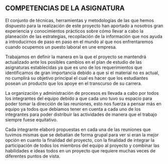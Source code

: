 ## COMPETENCIAS DE LA ASIGNATURA
El conjunto de técnicas, herramientas y metodologías de las que hemos dispuesto para la realización de este proyecto han aportado a nosotros gran experiencia y conocimientos prácticos sobre cómo llevar a cabo la planeación de las estrategias, recopilación de la información que nos ayuda a introducirnos de paso en paso en el mundo al que nos enfrentaremos cuando ocupemos un puesto laboral en une empresa.

Trabajamos en definir la manera en la que el proyecto se mantendrá actualizado ante los posibles cambios en el plan de estudio de las asignaturas establecidas ya que es uno de los requerimientos que identificamos de gran importancia debido a que si el material no es actual, no cumplirá su objetivo principal el cual es hacer que los estudiantes posean un producto que los apoye en el transcurso de su carrera.

La organización y administración de procesos es llevada a cabo por todos los integrantes del equipo debido a que cada uno tuvo su espacio para poder tomar la dirección de las reuniones, esto nos fuerza a pensar más en equipo ya todos que debíamos tener en cuenta a cada uno de los integrantes para poder distribuir las actividades de manera que el trabajo siempre fuese equitativo.

Cada integrante elaboró propuestas en cada una de las reuniones que tuvimos mismas que se debatían de forma grupal para ver si eran la mejor opción en cuanto la finalidad del proyecto, con la finalidad de integrar la participación de todos los miembros del equipo al proyecto y combinar las habilidades e ideas todos en un proyecto que requiere muchas veces de diferentes puntos de vista.
